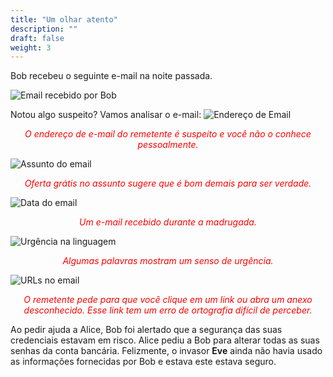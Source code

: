 ```yaml
---
title: "Um olhar atento"
description: ""
draft: false
weight: 3
---
```


Bob recebeu o seguinte e-mail na noite passada.

![Email recebido por Bob](../media/email.png?classes=border,shadow)

Notou algo suspeito? Vamos analisar o e-mail:
![Endereço de Email](../media/from_address.JPG?classes=border,shadow)

<div style="text-align: center;">
<p style="color:red">
<em>O endereço de e-mail do remetente é suspeito e você não o conhece pessoalmente.</em></p>
</div>

![Assunto do email](../media/subject.JPG?classes=border,shadow)

<div style="text-align: center;">
<p style="color:red">
<em>Oferta grátis no assunto sugere que é bom demais para ser verdade.</em></p>
</div>

![Data do email](../media/date.JPG?classes=border,shadow)

<div style="text-align: center;">
<p style="color:red">
<em>Um e-mail recebido durante a madrugada.</em></p>
</div>

![Urgência na linguagem](../media/urgency.JPG?classes=border,shadow)

<div style="text-align: center;">
<p style="color:red">
<em>Algumas palavras mostram um senso de urgência.</em></p>
</div>

![URLs no email](../media/url.JPG?classes=border,shadow)

<div style="text-align: center;">
<p style="color:red">
<em>O remetente pede para que você clique em um link ou abra um anexo desconhecido.
Esse link tem um erro de ortografia difícil de perceber.</em></p>
</div>

Ao pedir ajuda a Alice, Bob foi alertado que a segurança das suas credenciais estavam em risco. Alice pediu a Bob para alterar todas as suas senhas da conta bancária. Felizmente, o invasor **Eve** ainda não havia usado as informações fornecidas por Bob e estava este estava seguro.
